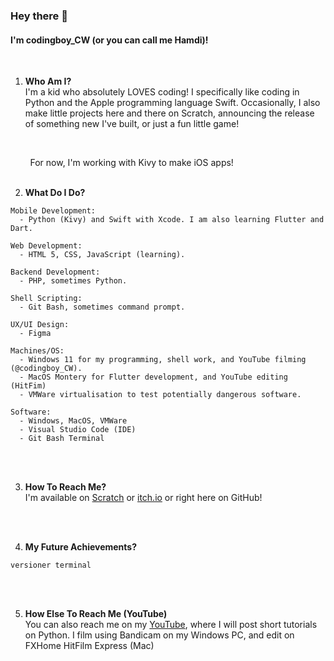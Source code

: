 ### Hey there 👋 

#### I'm codingboy_CW (or you can call me Hamdi)!
<br/>

1. **Who Am I?**<br/>
 I'm a kid who absolutely LOVES coding! I specifically like coding in Python and the Apple programming language Swift. Occasionally, I also make little projects here and there on Scratch, announcing the release of something new I've built, or just a fun little game!
 <br/>
 
&nbsp;&nbsp;&nbsp;&nbsp;&nbsp;&nbsp;&nbsp;&nbsp;For now, I'm working  with Kivy to make iOS apps!
<br/>
<br/>

2. **What Do I Do?**

```
Mobile Development:
  - Python (Kivy) and Swift with Xcode. I am also learning Flutter and Dart.
  
Web Development:
  - HTML 5, CSS, JavaScript (learning).
  
Backend Development:
  - PHP, sometimes Python.
  
Shell Scripting:
  - Git Bash, sometimes command prompt.
  
UX/UI Design:
  - Figma
  
Machines/OS:
  - Windows 11 for my programming, shell work, and YouTube filming (@codingboy_CW).
  - MacOS Montery for Flutter development, and YouTube editing (HitFim)
  - VMWare virtualisation to test potentially dangerous software.
  
Software:
  - Windows, MacOS, VMWare
  - Visual Studio Code (IDE)
  - Git Bash Terminal
```
<br/>
<br/>

3. **How To Reach Me?**<br/>
  I'm available on [Scratch](https://scratch.mit.edu/users/codingboy_CW) or [itch.io](https://codingboy-cw.itch.io/) or right here on GitHub!

<br/>
<br/>

4. **My Future Achievements?**
  ```
  versioner terminal
  ```
  
<br/>
<br/>
  
5. **How Else To Reach Me (YouTube)**<br/>
  You can also reach me on my [YouTube](https://www.youtube.com/channel/UC5wVpJNisPckkidnZ-CBGtg), where I will post short tutorials on Python. I film using Bandicam on my Windows PC, and edit on FXHome HitFilm Express (Mac)
